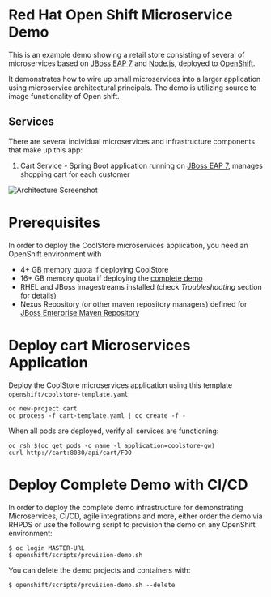 Red Hat Open Shift Microservice Demo  
====================================
This is an example demo showing a retail store consisting of several of microservices based on [JBoss EAP 7](https://access.redhat.com/products/red-hat-jboss-enterprise-application-platform/) and [Node.js](https://access.redhat.com/documentation/en/openshift-enterprise/3.2/paged/using-images/chapter-1-source-to-image-s2i), deployed to [OpenShift](https://access.redhat.com/products/openshift-enterprise-red-hat/).

It demonstrates how to wire up small microservices into a larger application using microservice architectural principals. The demo is utilizing source to image functionality of Open shift. 

Services
--------
There are several individual microservices and infrastructure components that make up this app:


1. Cart Service - Spring Boot application running on [JBoss EAP 7](https://access.redhat.com/products/red-hat-jboss-enterprise-application-platform/), manages shopping cart for each customer

![Architecture Screenshot](https://github.com/siamaksade/cart-service/docs/arch-diagram.png "Architecture Diagram")


Prerequisites
================
In order to deploy the CoolStore microservices application, you need an OpenShift environment with
* 4+ GB memory quota if deploying CoolStore
* 16+ GB memory quota if deploying the [complete demo](https://github.com/jbossdemocentral/coolstore-microservice/tree/stable-ocp-3.4/openshift/scripts)
* RHEL and JBoss imagestreams installed (check _Troubleshooting_ section for details)
* Nexus Repository (or other maven repository managers) defined for [JBoss Enterprise Maven Repository](https://access.redhat.com/maven-repository)

Deploy cart Microservices Application
================
Deploy the CoolStore microservices application using this template `openshift/coolstore-template.yaml`:
```
oc new-project cart
oc process -f cart-template.yaml | oc create -f -
```

When all pods are deployed, verify all services are functioning:
```
oc rsh $(oc get pods -o name -l application=coolstore-gw)
curl http://cart:8080/api/cart/FOO
```

Deploy Complete Demo with CI/CD
================
In order to deploy the complete demo infrastructure for demonstrating Microservices, CI/CD, 
agile integrations and more, either order the demo via RHPDS or use the following script to provision the demo
on any OpenShift environment:

```
$ oc login MASTER-URL
$ openshift/scripts/provision-demo.sh 
```

You can delete the demo projects and containers with:
```
$ openshift/scripts/provision-demo.sh --delete
```
 
